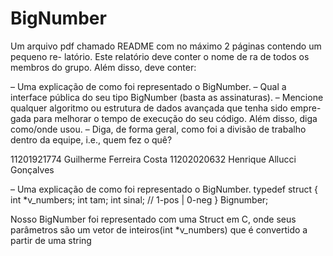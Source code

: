 # BigNumber

Um arquivo pdf chamado README com no máximo 2 páginas contendo um pequeno re-
latório. Este relatório deve conter o nome de ra de todos os membros do grupo. Além
disso, deve conter:

– Uma explicação de como foi representado o BigNumber.
– Qual a interface pública do seu tipo BigNumber (basta as assinaturas).
– Mencione qualquer algoritmo ou estrutura de dados avançada que tenha sido empre-
gada para melhorar o tempo de execução do seu código. Além disso, diga como/onde
usou.
– Diga, de forma geral, como foi a divisão de trabalho dentro da equipe, i.e., quem fez
o quê?


11201921774 Guilherme Ferreira Costa
11202020632 Henrique Allucci Gonçalves

– Uma explicação de como foi representado o BigNumber.
typedef struct {
    int *v_numbers;
    int tam;
    int sinal; // 1-pos | 0-neg
} Bignumber;

Nosso BigNumber foi representado com uma Struct em C, onde seus parâmetros são um vetor de inteiros(int *v_numbers) que é convertido a partir de uma string 